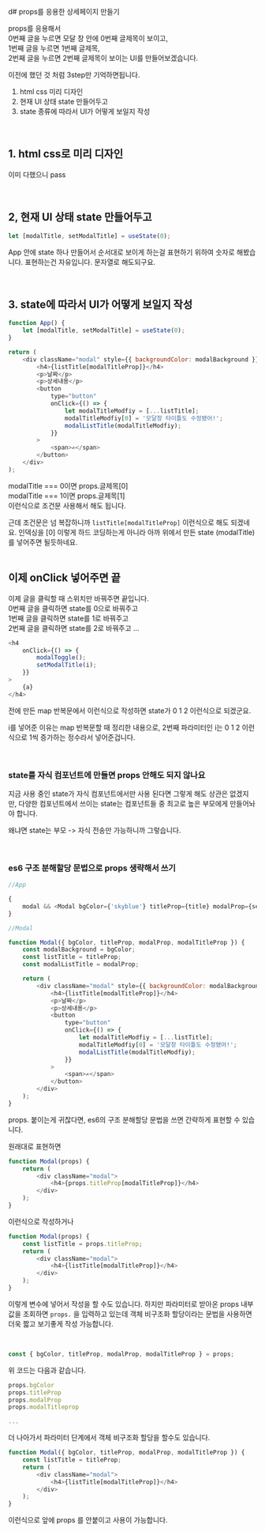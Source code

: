 d# props를 응용한 상세페이지 만들기

props를 응용해서 <br>
0번째 글을 누르면 모달 창 안에 0번째 글제목이 보이고,<br>
1번째 글을 누르면 1번째 글제목,<br>
2번째 글을 누르면 2번째 글제목이 보이는 UI를 만들어보겠습니다. <br>

이전에 했던 것 처럼 3step만 기억하면됩니다. <br>

1. html css 미리 디자인
2. 현재 UI 상태 state 만들어두고
3. state 종류에 따라서 UI가 어떻게 보일지 작성

<br>

## 1. html css로 미리 디자인

이미 다했으니 pass

<br>

## 2, 현재 UI 상태 state 만들어두고

```js
let [modalTitle, setModalTitle] = useState(0);
```

App 안에 state 하나 만들어서 순서대로 보이게 하는걸 표현하기 위하여 숫자로 해봤습니다. 표현하는건 자유입니다. 문자열로 해도되구요.

<br>

## 3. state에 따라서 UI가 어떻게 보일지 작성

```js
function App() {
    let [modalTitle, setModalTitle] = useState(0);
}

return (
    <div className="modal" style={{ backgroundColor: modalBackground }}>
        <h4>{listTitle[modalTitleProp]}</h4>
        <p>날짜</p>
        <p>상세내용</p>
        <button
            type="button"
            onClick={() => {
                let modalTitleModfiy = [...listTitle];
                modalTitleModfiy[0] = '모달창 타이틀도 수정됐어!';
                modalListTitle(modalTitleModfiy);
            }}
        >
            <span>✍️</span>
        </button>
    </div>
);
```

modalTitle === 0이면 props.글제목[0] <br>
modalTitle === 1이면 props.글제목[1] <br>
이런식으로 조건문 사용해서 해도 됩니다. <br>

근데 조건문은 넘 복잡하니까 `listTitle[modalTitleProp]` 이런식으로 해도 되겠네요. 인덱싱을 [0] 이렇게 하드 코딩하는게 아니라 아까 위에서 만든 state (modalTitle) 를 넣어주면 될듯하네요. <br><br>

## 이제 onClick 넣어주면 끝

이제 글을 클릭할 때 스위치만 바꿔주면 끝입니다. <br>
0번째 글을 클릭하면 state를 0으로 바꿔주고 <br>
1번째 글을 클릭하면 state를 1로 바꿔주고 <br>
2번째 글을 클릭하면 state를 2로 바꿔주고 ... <br>

```js
<h4
    onClick={() => {
        modalToggle();
        setModalTitle(i);
    }}
>
    {a}
</h4>
```

전에 만든 map 반복문에서 이런식으로 작성하면 state가 0 1 2 이런식으로 되겠군요. <br>

i를 넣어준 이유는 map 반복문할 때 정리한 내용으로, 2번째 파라미터인 i는 0 1 2 이런식으로 1씩 증가하는 정수라서 넣어준겁니다. <br>

<br>

### state를 자식 컴포넌트에 만들면 props 안해도 되지 않나요

지금 사용 중인 state가 자식 컴포넌트에서만 사용 된다면 그렇게 해도 상관은 없겠지만, 다양한 컴포넌트에서 쓰이는 state는 컴포넌트들 중 최고로 높은 부모에게 만들어놔야 합니다. <br>

왜냐면 state는 부모 -> 자식 전송만 가능하니까 그렇습니다.

<br>

### es6 구조 분해할당 문법으로 props 생략해서 쓰기

```js
//App

{
    modal && <Modal bgColor={'skyblue'} titleProp={title} modalProp={setTitle} modalTitleProp={modalTitle} />;
}
```

```js
//Modal

function Modal({ bgColor, titleProp, modalProp, modalTitleProp }) {
    const modalBackground = bgColor;
    const listTitle = titleProp;
    const modalListTitle = modalProp;

    return (
        <div className="modal" style={{ backgroundColor: modalBackground }}>
            <h4>{listTitle[modalTitleProp]}</h4>
            <p>날짜</p>
            <p>상세내용</p>
            <button
                type="button"
                onClick={() => {
                    let modalTitleModfiy = [...listTitle];
                    modalTitleModfiy[0] = '모달창 타이틀도 수정됐어!';
                    modalListTitle(modalTitleModfiy);
                }}
            >
                <span>✍️</span>
            </button>
        </div>
    );
}
```

props. 붙이는게 귀찮다면, es6의 구조 분해할당 문법을 쓰면 간략하게 표현할 수 있습니다. <br>

원래대로 표현하면

```js
function Modal(props) {
    return (
        <div className="modal">
            <h4>{props.titleProp[modalTitleProp]}</h4>
        </div>
    );
}
```

이런식으로 작성하거나

```js
function Modal(props) {
    const listTitle = props.titleProp;
    return (
        <div className="modal">
            <h4>{listTitle[modalTitleProp]}</h4>
        </div>
    );
}
```

이렇게 변수에 넣어서 작성을 할 수도 있습니다. 하지만 파라미터로 받아온 props 내부 값을 조회하면 `props.` 을 입력하고 있는데 객체 비구조화 할당이라는 문법을 사용하면 더욱 짧고 보기좋게 작성 가능합니다.

<br>

```js
const { bgColor, titleProp, modalProp, modalTitleProp } = props;
```

위 코드는 다음과 같습니다.

```js
props.bgColor
props.titleProp
props.modalProp
props.modalTitleprop

...
```

더 나아가서 파라미터 단계에서 객체 비구조화 할당을 할수도 있습니다.

```js
function Modal({ bgColor, titleProp, modalProp, modalTitleProp }) {
    const listTitle = titleProp;
    return (
        <div className="modal">
            <h4>{listTitle[modalTitleProp]}</h4>
        </div>
    );
}
```

이런식으로 앞에 props 를 안붙이고 사용이 가능합니다.

